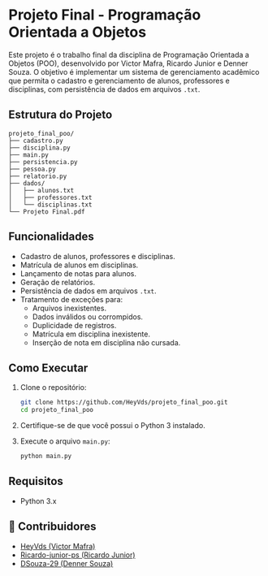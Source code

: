 # Projeto Final - Programação Orientada a Objetos

Este projeto é o trabalho final da disciplina de Programação Orientada a Objetos (POO), desenvolvido por Victor Mafra, Ricardo Junior e Denner Souza. O objetivo é implementar um sistema de gerenciamento acadêmico que permita o cadastro e gerenciamento de alunos, professores e disciplinas, com persistência de dados em arquivos `.txt`.

## Estrutura do Projeto

```
projeto_final_poo/
├── cadastro.py
├── disciplina.py
├── main.py
├── persistencia.py
├── pessoa.py
├── relatorio.py
├── dados/
│   ├── alunos.txt
│   ├── professores.txt
│   └── disciplinas.txt
└── Projeto Final.pdf
```

## Funcionalidades

- Cadastro de alunos, professores e disciplinas.
- Matrícula de alunos em disciplinas.
- Lançamento de notas para alunos.
- Geração de relatórios.
- Persistência de dados em arquivos `.txt`.
- Tratamento de exceções para:
  - Arquivos inexistentes.
  - Dados inválidos ou corrompidos.
  - Duplicidade de registros.
  - Matrícula em disciplina inexistente.
  - Inserção de nota em disciplina não cursada.

## Como Executar

1. Clone o repositório:

   ```bash
   git clone https://github.com/HeyVds/projeto_final_poo.git
   cd projeto_final_poo
   ```

2. Certifique-se de que você possui o Python 3 instalado.

3. Execute o arquivo `main.py`:

   ```bash
   python main.py
   ```

## Requisitos

- Python 3.x

## 👥 Contribuidores

- [HeyVds (Victor Mafra)](https://github.com/HeyVds)
- [Ricardo-junior-ps (Ricardo Junior)](https://github.com/Ricardo-junior-ps)
- [DSouza-29 (Denner Souza)](https://github.com/DSouza-29)
